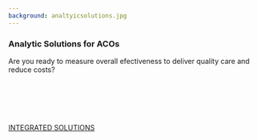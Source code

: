 ```yaml
---
background: analtyicsolutions.jpg
---
```


### Analytic Solutions for ACOs

Are you ready to measure overall efectiveness to deliver quality care and reduce costs?
<br />
<br />
<br />
<br />
<br />
<br />
<div class="action"><a href='#' class="btn btn-lg btn-primary">INTEGRATED SOLUTIONS</a></div>